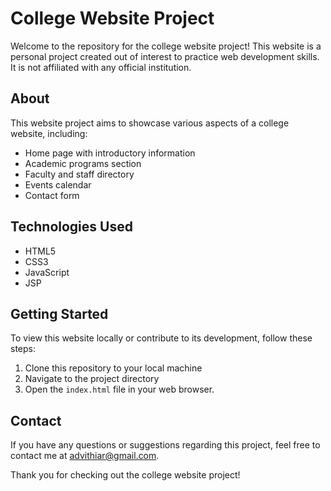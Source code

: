 # College Website Project

Welcome to the repository for the college website project! This website is a personal project created out of interest to practice web development skills. It is not affiliated with any official institution.

## About

This website project aims to showcase various aspects of a college website, including:

- Home page with introductory information
- Academic programs section
- Faculty and staff directory
- Events calendar
- Contact form

## Technologies Used

- HTML5
- CSS3
- JavaScript
- JSP

## Getting Started

To view this website locally or contribute to its development, follow these steps:

1. Clone this repository to your local machine
2. Navigate to the project directory
3. Open the `index.html` file in your web browser.

## Contact

If you have any questions or suggestions regarding this project, feel free to contact me at advithiar@gmail.com.

Thank you for checking out the college website project!




